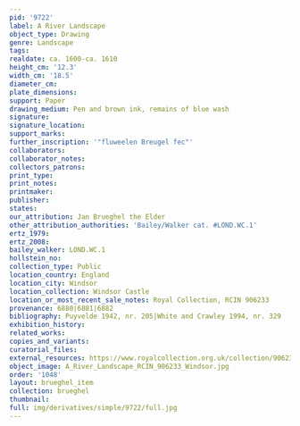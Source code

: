 ```yaml
---
pid: '9722'
label: A River Landscape
object_type: Drawing
genre: Landscape
tags: 
realdate: ca. 1600-ca. 1610
height_cm: '12.3'
width_cm: '18.5'
diameter_cm: 
plate_dimensions: 
support: Paper
drawing_medium: Pen and brown ink, remains of blue wash
signature: 
signature_location: 
support_marks: 
further_inscription: '"fluweelen Breugel fec"'
collaborators: 
collaborator_notes: 
collectors_patrons: 
print_type: 
print_notes: 
printmaker: 
publisher: 
states: 
our_attribution: Jan Brueghel the Elder
other_attribution_authorities: 'Bailey/Walker cat. #LOND.WC.1'
ertz_1979: 
ertz_2008: 
bailey_walker: LOND.WC.1
hollstein_no: 
collection_type: Public
location_country: England
location_city: Windsor
location_collection: Windsor Castle
location_or_most_recent_sale_notes: Royal Collection, RCIN 906233
provenance: 6880|6881|6882
bibliography: Puyvelde 1942, nr. 205|White and Crawley 1994, nr. 329
exhibition_history: 
related_works: 
copies_and_variants: 
curatorial_files: 
external_resources: https://www.royalcollection.org.uk/collection/906233/a-river-landscape
object_image: A_River_Landscape_RCIN_906233_Windsor.jpg
order: '1048'
layout: brueghel_item
collection: brueghel
thumbnail: 
full: img/derivatives/simple/9722/full.jpg
---
```

